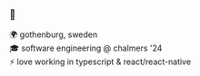### 👋

🌍 gothenburg, sweden  
🎓 software engineering @ chalmers '24  
⚡ love working in typescript & react/react-native
